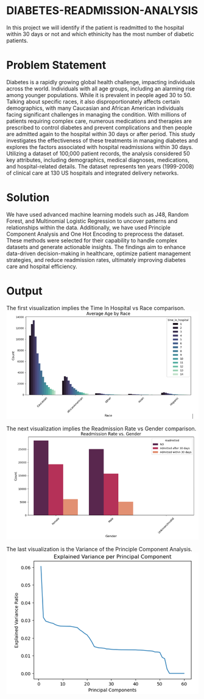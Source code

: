 # DIABETES-READMISSION-ANALYSIS <br>
In this project we will identify if the patient is readmitted to the hospital within 30 days or not and which ethinicity has the most number of diabetic patients. <br>

# Problem Statement <br>
Diabetes is a rapidly growing global health challenge, impacting individuals across the world. Individuals with all age groups, including an alarming rise among younger populations. While it is prevalent in people aged 30 to 50. Talking about specific races, it also disproportionately affects certain demographics, with many Caucasian and African American individuals facing significant challenges in managing the condition. With millions of patients requiring complex care, numerous medications and therapies are prescribed to control diabetes and prevent complications and then people are admitted again to the hospital within 30 days or after period. This study investigates the effectiveness of these treatments in managing diabetes and explores the factors associated with hospital readmissions within 30 days. Utilizing a dataset of 100,000 patient records, the analysis considered 50 key attributes, including demographics, medical diagnoses, medications, and hospital-related details. The dataset represents ten years (1999-2008) of clinical care at 130 US hospitals and integrated delivery networks. <br>

# Solution <br>
We have used advanced machine learning models such as J48, Random Forest, and Multinomial Logistic Regression to uncover patterns and relationships within the data. Additionally, we have used Principle Component Analysis and One Hot Encoding to preprocess the dataset. These methods were selected for their capability to handle complex datasets and generate actionable insights. The findings aim to enhance data-driven decision-making in healthcare, optimize patient management strategies, and reduce readmission rates, ultimately improving diabetes care and hospital efficiency. <br>

# Output <br>
The first visualization implies the Time In Hospital vs Race comparison.<br>
![logo](https://github.com/WhatIfAditya7/DIABETES-READMISSION-ANALYSIS/blob/main/Screenshot%202025-01-25%20210409.png) <br>

The next visualization implies the Readmission Rate vs Gender comparison. <br>
![logo](https://github.com/WhatIfAditya7/DIABETES-READMISSION-ANALYSIS/blob/main/Screenshot%202025-01-25%20210459.png) <br>

The last visualization is the Variance of the Principle Component Analysis. <br>
![logo](https://github.com/WhatIfAditya7/DIABETES-READMISSION-ANALYSIS/blob/main/Screenshot%202025-01-25%20210535.png) <br>
